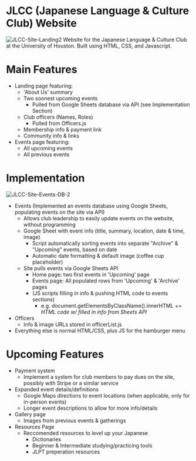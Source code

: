 # JLCC (Japanese Language & Culture Club) Website
![JLCC-Site-Landing2](https://user-images.githubusercontent.com/90817905/162598425-0ab06e6c-8369-49dc-a817-96b972e3c695.png)
Website for the Japanese Language & Culture Club at the University of Houston. Built using HTML, CSS, and Javascript.

# Main Features
- Landing page featuring:
  - 'About Us' summary
  - Two soonest upcoming events
    - Pulled from Google Sheets database via API (see Implementation Section)
  - Club officers (Names, Roles)
    - Pulled from Officers.js
  - Membership info & payment link
  - Community info & links
- Events page featuring:
  - All upcoming events
  - All previous events

# Implementation
![JLCC-Site-Events-DB-2](https://user-images.githubusercontent.com/90817905/180591604-85489e5f-a744-46b2-a428-dacb319b35d4.png)
- Events (Implemented an events database using Google Sheets, populating events on the site via API)
  - Allows club leadership to easily update events on the website, without programming
  - Google Sheet with event info (title, summary, location, date & time, image)
    - Script automatically sorting events into separate "Archive" & "Upcoming" events, based on date
    - Automatic date formatting & default image (coffee cup placeholder)
  - Site pulls events via Google Sheets API
    - Home page: two first events in 'Upcoming' page
    - Events page: All populated rows from 'Upcoming' & 'Archive' pages
    - (JS scripts filling in info & pushing HTML code to events sections)
      - e.g. document.getElementsByClassName().innerHTML += *HTML code w/ filled in info from Sheets API*
- Officers
  - Info & image URLs stored in officerList.js
- Everything else is normal HTML/CSS, plus JS for the hamburger menu

# Upcoming Features
- Payment system
  - Implement a system for club members to pay dues on the site, possibly with Stripe or a similar service
- Expanded event details/definitions
  - Google Maps directions to event locations (when applicable, only for in-person events)
  - Longer event descriptions to allow for more info/details
- Gallery page
  - Images from previous events & gatherings
- Resources Page
  - Reccomended resources to level up your Japanese
    - Dictionaries
    - Beginner & Intermediate studying/practicing tools
    - JLPT preperation resources
